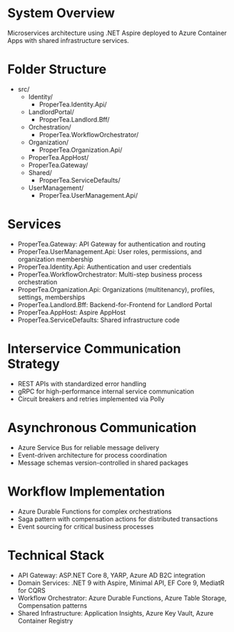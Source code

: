 # System Overview

Microservices architecture using .NET Aspire deployed to Azure Container Apps with shared infrastructure services.

# Folder Structure

- src/
  - Identity/
    - ProperTea.Identity.Api/
  - LandlordPortal/
    - ProperTea.Landlord.Bff/
  - Orchestration/
    - ProperTea.WorkflowOrchestrator/
  - Organization/
    - ProperTea.Organization.Api/
  - ProperTea.AppHost/
  - ProperTea.Gateway/
  - Shared/
    - ProperTea.ServiceDefaults/
  - UserManagement/
    - ProperTea.UserManagement.Api/

# Services
- ProperTea.Gateway: API Gateway for authentication and routing
- ProperTea.UserManagement.Api: User roles, permissions, and organization membership
- ProperTea.Identity.Api: Authentication and user credentials
- ProperTea.WorkflowOrchestrator: Multi-step business process orchestration
- ProperTea.Organization.Api: Organizations (multitenancy), profiles, settings, memberships
- ProperTea.Landlord.Bff: Backend-for-Frontend for Landlord Portal
- ProperTea.AppHost: Aspire AppHost
- ProperTea.ServiceDefaults: Shared infrastructure code

# Interservice Communication Strategy
- REST APIs with standardized error handling
- gRPC for high-performance internal service communication
- Circuit breakers and retries implemented via Polly

# Asynchronous Communication
- Azure Service Bus for reliable message delivery
- Event-driven architecture for process coordination
- Message schemas version-controlled in shared packages

# Workflow Implementation
- Azure Durable Functions for complex orchestrations
- Saga pattern with compensation actions for distributed transactions
- Event sourcing for critical business processes

# Technical Stack
- API Gateway: ASP.NET Core 8, YARP, Azure AD B2C integration
- Domain Services: .NET 9 with Aspire, Minimal API, EF Core 9, MediatR for CQRS
- Workflow Orchestrator: Azure Durable Functions, Azure Table Storage, Compensation patterns
- Shared Infrastructure: Application Insights, Azure Key Vault, Azure Container Registry
